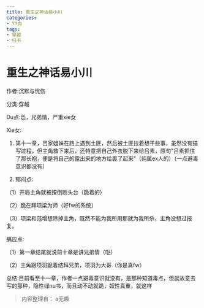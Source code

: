 ```yaml
---
title: 重生之神话易小川
categories:
- YY向
tags:
- 穿越
- 扫书
---
```

# 重生之神话易小川
作者:沉默与忧伤

分类:穿越

Du点:怂，兄弟情，严重xie女

Xie女:

1.  第十一章，吕家姐妹在路上遇到土匪，然后被土匪拉着想干些事，虽然没有描写过程，但主角救下来后，还特意把自己外衣脱下来给吕素，原句"吕素抓住了那长袍，便是将自己的露出来的地方给裹了起来"（纯属ex人的）（一点避毒意识都没有）

2.  郁闷点:

（1）开局主角就被按倒断头台（跪着的）

（2）跪在拜项梁为师（好fw的系统）

（3）项梁和范增想除掉主角，既然不能为我所用那就为我所杀，主角没想过报复。

膈应点:

（1）第一章结尾就说前十章是讲兄弟情（呕）

（2）主角跟项羽跪着结拜兄弟，项羽为大哥（你是真fw）

总结:目前看至十一章，作者一点避毒意识就没有，是那种知道毒点，但就故意去写的那种，隐性绿nu书，而且动不动就跪，奴性真重，就这样


> 内容整理自： a无趣